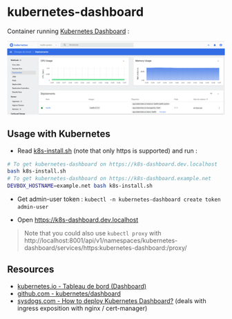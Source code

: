 # kubernetes-dashboard

Container running [Kubernetes Dashboard](https://github.com/kubernetes/dashboard/#kubernetes-dashboard) :

![k8s-dashboard-screenshot.png](docs/k8s-dashboard-screenshot.png)

## Usage with Kubernetes

* Read [k8s-install.sh](k8s-install.sh) (note that only https is supported) and run :

```bash
# To get kubernetes-dashboard on https://k8s-dashboard.dev.localhost
bash k8s-install.sh
# To get kubernetes-dashboard on https://k8s-dashboard.example.net
DEVBOX_HOSTNAME=example.net bash k8s-install.sh
```

* Get admin-user token : `kubectl -n kubernetes-dashboard create token admin-user`

* Open https://k8s-dashboard.dev.localhost

> Note that you could also use `kubectl proxy` with http://localhost:8001/api/v1/namespaces/kubernetes-dashboard/services/https:kubernetes-dashboard:/proxy/

## Resources

* [kubernetes.io - Tableau de bord (Dashboard)](https://kubernetes.io/fr/docs/tasks/access-application-cluster/web-ui-dashboard/)
* [github.com - kubernetes/dashboard](https://github.com/kubernetes/dashboard/)
* [sysdogs.com - How to deploy Kubernetes Dashboard?](https://sysdogs.com/articles/how-to-deploy-kubernetes-dashboard) (deals with ingress exposition with nginx / cert-manager)

